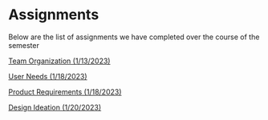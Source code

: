 # Assignments

Below are the list of assignments we have completed over the course of the semester

[Team Organization (1/13/2023)](https://egr314-team201.github.io/Assignments/TeamOrganization/)

[User Needs (1/18/2023)](https://egr314-team201.github.io/Assignments/User-Needs/)

[Product Requirements (1/18/2023)](https://egr314-team201.github.io/Assignments/Product-Requirements/)

[Design Ideation (1/20/2023)](https://egr314-team201.github.io/Assignments/Design-Ideation/)

